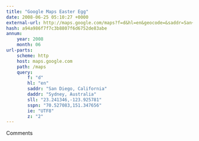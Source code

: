 ```yaml
---
title: "Google Maps Easter Egg"
date: 2008-06-25 05:10:27 +0000
external-url: http://maps.google.com/maps?f=d&hl=en&geocode=&saddr=San+Diego,+California&daddr=Sydney,+Australia&sll=23.241346,-123.925781&sspn=70.527083,151.347656&ie=UTF8&z=2
hash: a94a986f7f7c3b8807f6d6752de83abe
annum:
    year: 2008
    month: 06
url-parts:
    scheme: http
    host: maps.google.com
    path: /maps
    query:
        f: "d"
        hl: "en"
        saddr: "San Diego, California"
        daddr: "Sydney, Australia"
        sll: "23.241346,-123.925781"
        sspn: "70.527083,151.347656"
        ie: "UTF8"
        z: "2"
---
```


Comments
